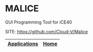 # MALICE
 
 GUI Programming Tool for iCE40
 
 SITE: https://github.com/Cloud-V/Malice

 | [Applications](https://portable-linux-apps.github.io/apps.html) | [Home](https://portable-linux-apps.github.io)
 | --- | --- |
